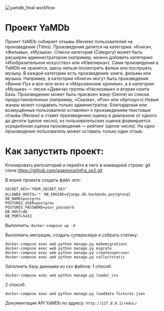 
![yamdb_final workflow](https://github.com/agamova/yamdb_final/workflows/yamdb_workflow/badge.svg)


# Проект YaMDb
Проект YaMDb собирает отзывы (Review) пользователей на произведения (Titles). 
Произведения делятся на категории: «Книги», «Фильмы», «Музыка». Список категорий (Category) 
может быть расширен администратором (например, можно добавить категорию «Изобразительное 
искусство» или «Ювелирка»).
Сами произведения в YaMDb не хранятся, здесь нельзя посмотреть фильм или послушать музыку.
В каждой категории есть произведения: книги, фильмы или музыка. Например, в категории «Книги» 
могут быть произведения «Винни-Пух и все-все-все» и «Марсианские хроники», а в категории «Музыка» — 
песня «Давеча» группы «Насекомые» и вторая сюита Баха.
Произведению может быть присвоен жанр (Genre) из списка предустановленных (например, «Сказка», 
«Рок» или «Артхаус»).Новые жанры может создавать только администратор.
Благодарные или возмущённые пользователи оставляют к произведениям текстовые отзывы (Review) 
и ставят произведению оценку в диапазоне от одного до десяти (целое число); из пользовательских 
оценок формируется усреднённая оценка произведения — рейтинг (целое число). 
На одно произведение пользователь может оставить только один отзыв.


# Как запустить проект:
Клонировать репозиторий и перейти в него в командной строке:
git clone https://github.com/agamova/infra_sp2.git



В корне проекта создать файл .env:

`SECRET_KEY='YOUR_SECRET_KEY'`  
`ALLOWED_HOSTS='*'` 
`DB_ENGINE=django.db.backends.postgresql`
`DB_NAME=postgres`  
`POSTGRES_USER=postgres`  
`POSTGRES_PASSWORD=your_password`  
`DB_HOST=db`  
`DB_PORT=5432`


Выполнить:
`docker-compose up -d`



 Выполнить миграции, создать суперюзера и собрать статику:  

`docker-compose exec web python manage.py makemigrations`  
 `docker-compose exec web python manage.py migrate`  
 `docker-compose exec web python manage.py createsuperuser`  
 `docker-compose exec web python manage.py collectstatic`



Заполнить базу данными из csv файлов:
1 способ:  

`docker-compose exec web python manage.py loader_csv`

2 способ:  

`docker-compose exec web python manage.py loaddata fixtures.json`




Документация API YaMDb по адресу:
`http://127.0.0.1/redoc/`
